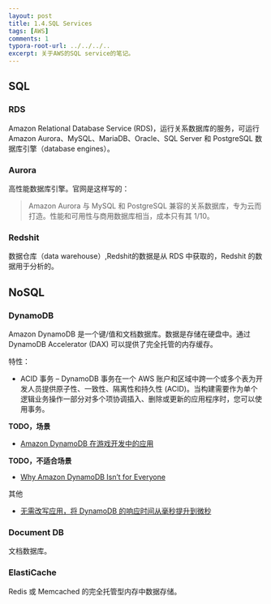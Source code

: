 ```yaml
---
layout: post
title: 1.4.SQL Services
tags: [AWS]
comments: 1
typora-root-url: ../../../..
excerpt: 关于AWS的SQL service的笔记。
---
```


## SQL

### RDS

Amazon Relational Database Service (RDS)，运行关系数据库的服务，可运行 Amazon Aurora、MySQL、MariaDB、Oracle、SQL Server 和 PostgreSQL 数据库引擎（database engines）。

### Aurora

高性能数据库引擎。官网是这样写的：

> Amazon Aurora
> 与 MySQL 和 PostgreSQL 兼容的关系数据库，专为云而打造。性能和可用性与商用数据库相当，成本只有其 1/10。

### Redshit

数据仓库（data warehouse）,Redshit的数据是从 RDS 中获取的，Redshit 的数据用于分析的。

## NoSQL

### DynamoDB

Amazon DynamoDB 是一个键/值和文档数据库。数据是存储在硬盘中。通过DynamoDB Accelerator (DAX) 可以提供了完全托管的内存缓存。

特性：

- ACID 事务 – DynamoDB 事务在一个 AWS 账户和区域中跨一个或多个表为开发人员提供原子性、一致性、隔离性和持久性 (ACID)。当构建需要作为单个逻辑业务操作一部分对多个项协调插入、删除或更新的应用程序时，您可以使用事务。

**TODO，场景**

- [Amazon DynamoDB 在游戏开发中的应用](https://www.infoq.cn/article/2014/10/amzon-dynamodb-game-dev)

**TODO，不适合场景**

- [Why Amazon DynamoDB Isn’t for Everyone](https://acloudguru.com/blog/engineering/why-amazon-dynamodb-isnt-for-everyone-and-how-to-decide-when-it-s-for-you?utm_source=medium_blog&utm_medium=redirect&utm_campaign=medium_blog)

其他

- [无需改写应用，将 DynamoDB 的响应时间从毫秒提升到微秒](https://www.infoq.cn/article/pwbzxd3eqwn9osgzgzw5)

### Document DB

文档数据库。

### ElastiCache

Redis 或 Memcached 的完全托管型内存中数据存储。